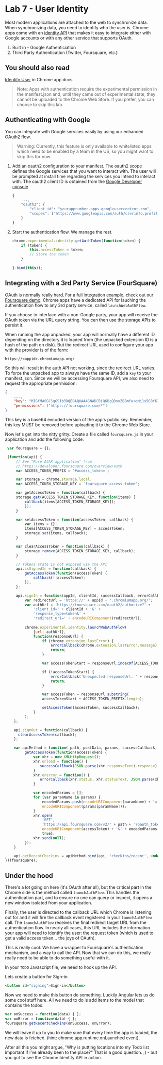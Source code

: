 # Lab 7 - User Identity

Most modern applications are attached to the web to synchronize data. When synchronizing data, you need to identify who the user is. Chrome apps come with an [identity API](http://developer.chrome.com/trunk/apps/experimental.identity.html) that makes it easy to integrate either with Google accounts or with any other service that supports OAuth.

1.  Built in - Google Authenticiation
2.  Third Party Authentication (Twitter, Foursquare, etc.)

## You should also read
[Identify User](http://developer.chrome.com/trunk/apps/app_identity.html) in Chrome app docs


> Note: Apps with authentication require the experimental permission in the manifest.json and, until they came out of experimental state, they cannot be uploaded to the Chrome Web Store. If you prefer, you can choose to skip this lab.

## Authenticating with Google

You can integrate with Google services easily by using our enhanced OAuth2 flow.  

> Warning: Currently, this feature is only available to whitelisted apps which need to be enabled by a team in the US, so you might want to skip this for now.

1.  Add an oauth2 configuration to your manifest. The oauth2 scope defines the Google services that you want to interact with. The user will be prompted at install time regarding the services you intend to interact with. The oauth2 client ID is obtained from the [Google Developer console](http://developer.google.com/console).
    ``` js
    {
        ...,
        "oauth2": {
            "client_id": "yourappnumber.apps.googleusercontent.com",
            "scopes": ["https://www.googleapis.com/auth/userinfo.profile"]
        }
    }
    ```

2.  Start the authentication flow. We manage the rest.
    ```js
    chrome.experimental.identity.getAuthToken(function(token) { 
        if (token) {
            this.accessToken = token;
            // Store the token
        }
          
    }.bind(this)); 
    ```

## Integrating with a 3rd Party Service (FourSquare)

OAuth is normally really hard. For a full integration example, check out our [Foursquare demo](https://github.com/GoogleChrome/chrome-app-samples/tree/master/appsquare). Chrome apps have a dedicated API for lauching the authentication flow to any 3rd party service, called `launchWebAuthFlow`.

If you choose to interface with a non-Google party, your app will receive the OAuth token via the URL query string. You can then use the storage APIs to persist it.

When running the app unpacked, your app will normally have a different ID depending on the directory it is loaded from (the unpacked extension ID is a hash of the path on disk). But the redirect URL used to configure your app with the provider is of the form:
    
    https://<appid>.chromiumapp.org/


So this will result in the auth API not working, since the redirect URL varies. To force the unpacked app to always have the same ID, add a `key` to your manifest.json. Since we will be accessing Foursquare API, we also need to request the appropriate permission:
```json
{
    ...,
    "key": "MIGfMA0GCSqGSIb3DQEBAQUAA4GNADCBiQKBgQDnyZBBnfu+qNi1x5C0YKIob4ACrA84HdMArTGobttMHIxM2Z6aLshFmoKZa/pbyQS6D5yNywr4KM/llWiY2aV2puIflUxRT8SjjPehswCvm6eWQM+r3mB755m48x+diDl8URJsX4AJ3pQHnKWEvitZcuBh0GTfsLzKU/BfHEaH7QIDAQAB",
    "permissions": ["https://foursquare.com/*"]
}
```

This key is a base64 encoded version of the app's public key. Remember, this key MUST be removed before uploading it to the Chrome Web Store.

Now let's get into the nitty gritty. Create a file called `foursquare.js` in your application and add the following code:
```js
 var foursquare = {};

 (function(api) {
     // See "Pure AJAX application" from
     // https://developer.foursquare.com/overview/auth
     var ACCESS_TOKEN_PREFIX = '#access_token=';

     var storage = chrome.storage.local;
     var ACCESS_TOKEN_STORAGE_KEY = 'foursquare-access-token';

     var getAccessToken = function(callback) {
     storage.get(ACCESS_TOKEN_STORAGE_KEY, function(items) {
         callback(items[ACCESS_TOKEN_STORAGE_KEY]);
         });
     }

     var setAccessToken = function(accessToken, callback) {
         var items = {};
         items[ACCESS_TOKEN_STORAGE_KEY] = accessToken;
         storage.set(items, callback);
     }

     var clearAccessToken = function(callback) {
         storage.remove(ACCESS_TOKEN_STORAGE_KEY, callback);
     }

     // Tokens state is not exposed via the API
     api.isSignedIn = function(callback) {
         getAccessToken(function(accessToken) {
             callback(!!accessToken);
         });
     };  

     api.signIn = function(appId, clientId, successCallback, errorCallback) {
         var redirectUrl = 'https://' + appId + '.chromiumapp.org/';
         var authUrl = 'https://foursquare.com/oauth2/authorize?' +
             'client_id=' + clientId + '&' +
             'response_type=token&' +
             'redirect_uri=' + encodeURIComponent(redirectUrl);
     
         chrome.experimental.identity.launchWebAuthFlow(
             {url: authUrl},
             function(responseUrl) {
                 if (chrome.extension.lastError) {
                     errorCallback(chrome.extension.lastError.message);
                     return;
                 }

                 var accessTokenStart = responseUrl.indexOf(ACCESS_TOKEN_PREFIX);

                 if (!accessTokenStart) {
                     errorCallback('Unexpected responseUrl: ' + responseUrl);
                     return;
                 }

                 var accessToken = responseUrl.substring(
                 accessTokenStart + ACCESS_TOKEN_PREFIX.length);

                 setAccessToken(accessToken, successCallback);
             }
         );
    };

    api.signOut = function(callback) {
      clearAccessToken(callback);
    };

    var apiMethod = function( path, postData, params, successCallback, errorCallback) {
         getAccessToken(function(accessToken) {
             var xhr = new XMLHttpRequest();
             xhr.onload = function() {
                successCallback(JSON.parse(xhr.responseText).response);
             }
             xhr.onerror = function() {
                errorCallback(xhr.status, xhr.statusText, JSON.parse(xhr.responseText));
             }

             var encodedParams = [];
             for (var paramName in params) {
                 encodedParams.push(encodeURIComponent(paramName) + '=' +
                 encodeURIComponent(params[paramName]));
             }
             xhr.open(
                 'GET',
                 'https://api.foursquare.com/v2/' + path + '?oauth_token=' +
                 encodeURIComponent(accessToken) + '&' + encodedParams.join('&'),
                 true);
             xhr.send(null);
         });
    }

    api.getRecentCheckins = apiMethod.bind(api, 'checkins/recent', undefined);
})(foursquare);
```

## Under the hood

There's a lot going on here (it's OAuth after all), but the critical part in the Chrome side is the method called `launchAuthFlow`. This handles the authentication part, and to ensure no one can query or inspect, it opens a new window isolated from your application.

Finally, the user is directed to the callback URL which Chrome is listening out for and it will fire the callback event registered in your `launchAuthFlow` call. The `launchAuthFlow` receives the final redirect target URL from the authentication flow. In nearly all cases, this URL includes the information your app will need to identify the user: the request token (which is used to get a valid access token... the joys of OAuth).

This is really cool. We have a wrapper to Foursquare's authentication mechanism, and a way to call the API. Now that we can do this, we really really need to be able to do something useful with it.

In your `TODO` Javascript file, we need to hook up the API.

Lets create a button for Sign-in.
    
```html
<button id="signing">Sign-in</button>
```

Now we need to make this button do something. Luckily Angular lets us do some cool stuff here. All we need to do is add items to the model that contains the todos.

```js
var onSuccess = function(data) { };
var onError = function(data) { };
foursquare.getRecentCheckins(onSuccess, onError);
```

We will leave it up to you to make sure that every time the app is loaded, the new data is fetched. (hint: chrome.app.runtime.onLaunched event).

After all this you might argue, "Why is putting locations into my Todo list important if I've already been to the place?"  That is a good question. ;) - but you got to see the Chrome Identity API in action.

